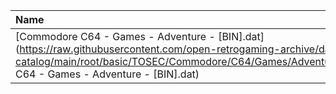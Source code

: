 |Name|Size|
|:---|---:|
|[Commodore C64 - Games - Adventure - [BIN].dat](https://raw.githubusercontent.com/open-retrogaming-archive/dat-catalog/main/root/basic/TOSEC/Commodore/C64/Games/Adventure/[BIN]/Commodore C64 - Games - Adventure - [BIN].dat)|3100|
